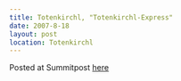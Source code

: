 ```yaml
---
title: Totenkirchl, "Totenkirchl-Express"
date: 2007-8-18
layout: post
location: Totenkirchl
---
```


Posted at Summitpost [here](http://www.summitpost.org/all-aboard-the-totenkirchl-express/330084)
